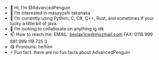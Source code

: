 - 👋 Hi, I’m @AdvancedPenguin
- 👀 I’m interested in masayoshi takanaka
- 🌱 I’m currently using Python, C, C#, C++, Rust, and sometimes if your lucky a little bit of java.
- 💞️ I’m looking to collaborate on anything ig idk
- 📫 How to reach me: EMAIL: bexjax1cw@mozmail.com   FAX: 0118 999 881 999 119 725 3
- 😄 Pronouns: he/him
- ⚡ Fun fact: there are no fun facts about AdvancedPenguin

<!---
AdvancedPenguin/AdvancedPenguin is a ✨ special ✨ repository because its `README.md` (this file) appears on your GitHub profile.
You can click the Preview link to take a look at your changes.
--->
